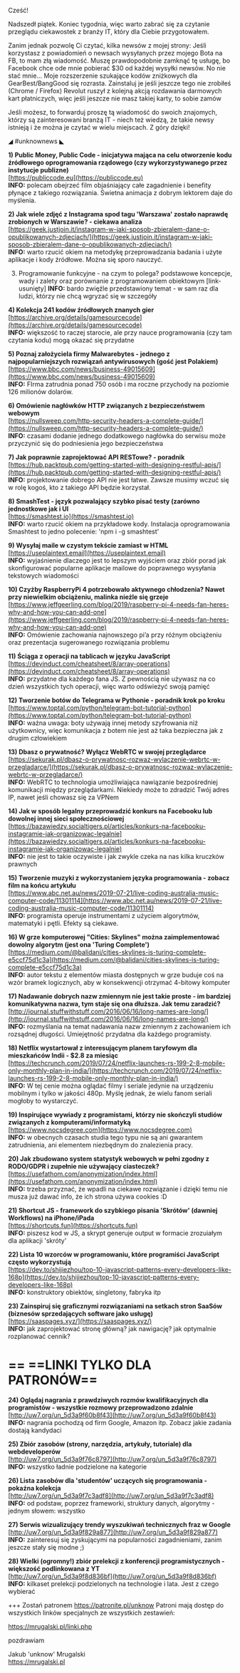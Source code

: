 Cześć!

Nadszedł piątek. Koniec tygodnia, więc warto zabrać się za czytanie przeglądu ciekawostek z branży IT, który dla Ciebie przygotowałem.

Zanim jednak pozwolę Ci czytać, kilka newsów z mojej strony:
Jeśli korzystasz z powiadomień o newsach wysyłanych przez mojego Bota na FB, to mam złą wiadomość.
Muszę prawdopodobnie zamknąć tę usługę, bo Facebook chce ode mnie pobierać $30 od każdej wysyłki newsów. No nie stać mnie...
Moje rozszerzenie szukające kodów zniżkowych dla GearBest/BangGood się rozrasta. Zainstaluj je jeśli jeszcze tego nie zrobiłeś (Chrome / Firefox)
Revolut ruszył z kolejną akcją rozdawania darmowych kart płatniczych, więc jeśli jeszcze nie masz takiej karty, to sobie zamów
 

Jeśli możesz, to forwarduj proszę tą wiadomość do swoich znajomych, którzy są zainteresowani branżą IT - niech też wiedzą, że takie newsy istnieją i że można je czytać w wielu miejscach. Z góry dzięki!

 

◢ #unknownews ◣


**1) Public Money, Public Code - inicjatywa mająca na celu otworzenie kodu źródłowego oprogramowania rządowego (czy wykorzystywanego przez instytucje publizne)**  
[https://publiccode.eu](https://publiccode.eu)  
**INFO:** polecam obejrzeć film objaśniający całe zagadnienie i benefity płynące z takiego rozwiązania. Świetna animacja z dobrym lektorem daje do myślenia.  


**2) Jak wiele zdjęć z Instagrama spod tagu 'Warszawa' zostało naprawdę zrobionych w Warszawie? - ciekawa analiza**  
[https://geek.justjoin.it/instagram-w-jaki-sposob-zbieralem-dane-o-opublikowanych-zdjeciach/](https://geek.justjoin.it/instagram-w-jaki-sposob-zbieralem-dane-o-opublikowanych-zdjeciach/)  
**INFO:** warto rzucić okiem na metodykę przeprowadzania badania i użyte aplikacje i kody źródłowe. Można się sporo nauczyć.  


3) Programowanie funkcyjne - na czym to polega? podstawowe koncepcje, wady i zalety oraz porównanie z programowaniem obiektowym
[link-usunięty]
**INFO:** bardo zwięźle przedstawiony temat - w sam raz dla ludzi, którzy nie chcą wgryzać się w szczegóły

**4) Kolekcja 241 kodów źródłowych znanych gier**  
[https://archive.org/details/gamesourcecode](https://archive.org/details/gamesourcecode)  
**INFO:** większość to raczej starocie, ale przy nauce programowania (czy tam czytania kodu) mogą okazać się przydatne  


**5) Poznaj założyciela firmy Malwarebytes - jednego z najpopularniejszych rozwiązań antywirusowych (gość jest Polakiem)**  
[https://www.bbc.com/news/business-49015609](https://www.bbc.com/news/business-49015609)  
**INFO:** FIrma zatrudnia ponad 750 osób i ma roczne przychody na poziomie 126 milionów dolarów.  


**6) Omówienie nagłówków HTTP związanych z bezpieczeństwem webowym**  
[https://nullsweep.com/http-security-headers-a-complete-guide/](https://nullsweep.com/http-security-headers-a-complete-guide/)  
**INFO:** czasami dodanie jednego dodatkowego nagłówka do serwisu może przyczynić się do podniesienia jego bezpieczeństwa  


**7) Jak poprawnie zaprojektować API RESTowe? - poradnik**  
[https://hub.packtpub.com/getting-started-with-designing-restful-apis/](https://hub.packtpub.com/getting-started-with-designing-restful-apis/)  
**INFO:** projektowanie dobrego API nie jest łatwe. Zawsze musimy wczuć się w rolę kogoś, kto z takiego API będzie korzystał.  


**8) SmashTest - język pozwalający szybko pisać testy (zarówno jednostkowe jak i UI**  
[https://smashtest.io](https://smashtest.io)  
**INFO:** warto rzucić okiem na przykładowe kody. Instalacja oprogramowania Smashtest to jedno polecenie: 'npm i -g smashtest'  


**9) Wysyłaj maile w czystym tekście zamiast w HTML**  
[https://useplaintext.email](https://useplaintext.email)  
**INFO:** wyjaśnienie dlaczego jest to lepszym wyjściem oraz zbiór porad jak skonfigurować popularne aplikacje mailowe do poprawnego wysyłania tekstowych wiadomości  


**10) Czyżby RaspberryPi 4 potrzebowało aktywnego chłodzenia? Nawet przy niewielkim obciążeniu, malinka nieźle się grzeje**  
[https://www.jeffgeerling.com/blog/2019/raspberry-pi-4-needs-fan-heres-why-and-how-you-can-add-one](https://www.jeffgeerling.com/blog/2019/raspberry-pi-4-needs-fan-heres-why-and-how-you-can-add-one)  
**INFO:** Omówienie zachowania najnowszego pi&rsquo;a przy różnym obciążeniu oraz prezentacja sugerowanego rozwiązania problemu  


**11) Ściąga z operacji na tablicach w języku JavaScript**  
[https://devinduct.com/cheatsheet/8/array-operations](https://devinduct.com/cheatsheet/8/array-operations)  
**INFO:** przydatne dla każdego fana JS. Z pewnością nie używasz na co dzień wszystkich tych operacji, więc warto odświeżyć swoją pamięć  


**12) Tworzenie botów do Telegrama w Pythonie - poradnik krok po kroku**  
[https://www.toptal.com/python/telegram-bot-tutorial-python](https://www.toptal.com/python/telegram-bot-tutorial-python)  
**INFO:** ważna uwaga: boty używają innej metody szyfrowania niż użytkownicy, więc komunikacja z botem nie jest aż taka bezpieczna jak z drugim człowiekiem  


**13) Dbasz o prywatność? Wyłącz WebRTC w swojej przeglądarce**  
[https://sekurak.pl/dbasz-o-prywatnosc-rozwaz-wylaczenie-webrtc-w-przegladarce/](https://sekurak.pl/dbasz-o-prywatnosc-rozwaz-wylaczenie-webrtc-w-przegladarce/)  
**INFO:** WebRTC to technologia umożliwiająca nawiązanie bezpośredniej komunikacji między przeglądarkami. Niekiedy może to zdradzić Twój adres IP, nawet jeśli chowasz się za VPNem  


**14) Jak w sposób legalny przeprowadzić konkurs na Facebooku lub dowolnej innej sieci społecznościowej**  
[https://bazawiedzy.socialtigers.pl/articles/konkurs-na-facebooku-instagramie-jak-organizowac-legalnie](https://bazawiedzy.socialtigers.pl/articles/konkurs-na-facebooku-instagramie-jak-organizowac-legalnie)  
**INFO:** nie jest to takie oczywiste i jak zwykle czeka na nas kilka kruczków prawnych  


**15) Tworzenie muzyki z wykorzystaniem języka programowania - zobacz film na końcu artykułu**  
[https://www.abc.net.au/news/2019-07-21/live-coding-australia-music-computer-code/11301114](https://www.abc.net.au/news/2019-07-21/live-coding-australia-music-computer-code/11301114)  
**INFO:** programista operuje instrumentami z użyciem algorytmów, matematyki i pętli. Efekty są ciekawe.  


**16) W grze komputerowej "Cities: Skylines" można zaimplementować dowolny algorytm (jest ona 'Turing Complete')**  
[https://medium.com/@balidani/cities-skylines-is-turing-complete-e5ccf75d1c3a](https://medium.com/@balidani/cities-skylines-is-turing-complete-e5ccf75d1c3a)  
**INFO:** autor tekstu z elementów miasta dostępnych w grze buduje coś na wzór bramek logicznych, aby w konsekwencji otrzymać 4-bitowy komputer  


**17) Nadawanie dobrych nazw zmiennym nie jest takie proste - im bardziej komunikatywna nazwa, tym staje się ona dłuższa. Jak temu zaradzić?**  
[http://journal.stuffwithstuff.com/2016/06/16/long-names-are-long/](http://journal.stuffwithstuff.com/2016/06/16/long-names-are-long/)  
**INFO:** rozmyślania na temat nadawania nazw zmiennym z zachowaniem ich rozsądnej długości. Umiejętność przydatna dla każdego programisty.  


**18) Netflix wystartował z interesującym planem taryfowym dla mieszkańców Indii - $2.8 za miesiąc**  
[https://techcrunch.com/2019/07/24/netflix-launches-rs-199-2-8-mobile-only-monthly-plan-in-india/](https://techcrunch.com/2019/07/24/netflix-launches-rs-199-2-8-mobile-only-monthly-plan-in-india/)  
**INFO:** W tej cenie można oglądać filmy i seriale jedynie na urządzeniu mobilnym i tylko w jakości 480p. Myślę jednak, że wielu fanom seriali mogłoby to wystarczyć.  
 

**19) Inspirujące wywiady z programistami, którzy nie skończyli studiów związanych z komputerami/informatyką**  
[https://www.nocsdegree.com](https://www.nocsdegree.com)  
**INFO:** w obecnych czasach studia tego typu nie są ani gwarantem zatrudnienia, ani elementem niezbędnym do znalezienia pracy.  


**20) Jak zbudowano system statystyk webowych w pełni zgodny z RODO/GDPR i zupełnie nie używający ciasteczek?**  
[https://usefathom.com/anonymization/index.html](https://usefathom.com/anonymization/index.html)  
**INFO:** trzeba przyznać, że wpadli na ciekawe rozwiązanie i dzięki temu nie musza już dawać info, że ich strona używa cookies :D  


**21) Shortcut JS - framework do szybkiego pisania 'Skrótów' (dawniej Workflows) na iPhone/iPada**  
[https://shortcuts.fun](https://shortcuts.fun)  
**INFO:** piszesz kod w JS, a skrypt generuje output w formacie zrozuiałym dla aplikacji 'skróty'  


**22) Lista 10 wzorców w programowaniu, które programiści JavaScript często wykorzystują**  
[https://dev.to/shijiezhou/top-10-javascript-patterns-every-developers-like-168p](https://dev.to/shijiezhou/top-10-javascript-patterns-every-developers-like-168p)  
**INFO:** konstruktory obiektów, singletony, fabryka itp  


**23) Zainspiruj się graficznymi rozwiązaniami na setkach stron SaaSów (biznesów sprzedających software jako usługę)**  
[https://saaspages.xyz/](https://saaspages.xyz/)  
**INFO:** jak zaprojektować stronę główną? jak nawigację? jak optymalnie rozplanować cennik?  


== **==LINKI TYLKO DLA PATRONÓW==**
 ==

**24) Oglądaj nagrania z prawdziwych rozmów kwalifikacyjnych dla programistów - wszystkie rozmowy przeprowadzono zdalnie**  
[http://uw7.org/un_5d3a9f60b8f43](http://uw7.org/un_5d3a9f60b8f43)  
**INFO:** nagrania pochodzą od firm Google, Amazon itp. Zobacz jakie zadania dostają kandydaci  


**25) Zbiór zasobów (strony, narzędzia, artykuły, tutoriale) dla webdeveloperów**  
[http://uw7.org/un_5d3a9f76c8797](http://uw7.org/un_5d3a9f76c8797)  
**INFO:** wszystko ładnie podzielone na kategorie  


**26) Lista zasobów dla 'studentów' uczących się programowania - pokaźna kolekcja**  
[http://uw7.org/un_5d3a9f7c3adf8](http://uw7.org/un_5d3a9f7c3adf8)  
**INFO:** od podstaw, poprzez frameworki, struktury danych, algorytmy - jednym słowem: wszystko  


**27) Serwis wizualizujący trendy wyszukiwań technicznych fraz w Google**  
[http://uw7.org/un_5d3a9f829a877](http://uw7.org/un_5d3a9f829a877)  
**INFO:** zainteresuj się zyskującymi na popularności zagadnieniami, zanim jeszcze stały się modne ;)  


**28) Wielki (ogromny!) zbiór prelekcji z konferencji programistycznych - większość podlinkowana z YT**  
[http://uw7.org/un_5d3a9f8d836bf](http://uw7.org/un_5d3a9f8d836bf)  
**INFO:** kilkaset prelekcji podzielonych na technologie i lata. Jest z czego wybierać  


+++
Zostań patronem https://patronite.pl/unknow
Patroni mają dostęp do wszystkich linków specjalnych ze wszystkich zestawień:

https://mrugalski.pl/linki.php
 

 
pozdrawiam

Jakub 'unknow' Mrugalski  
https://mrugalski.pl